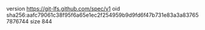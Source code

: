 version https://git-lfs.github.com/spec/v1
oid sha256:aafc79061c38f95f6a65e1ec2f254959b9d9fd6f47b731e83a3a837657876744
size 844
